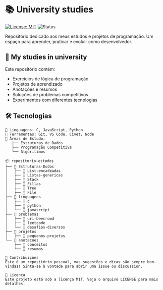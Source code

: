 # 📚 University studies

[![License: MIT](https://img.shields.io/badge/License-MIT-blue.svg)](https://opensource.org/licenses/MIT)
![Status](https://img.shields.io/badge/Status-Em%20Desenvolvimento-brightgreen)

Repositório dedicado aos meus estudos e projetos de programação. Um espaço para aprender, praticar e evoluir como desenvolvedor.

## 🎯 My studies in university

Este repositório contém:
- Exercícios de lógica de programação
- Projetos de aprendizado
- Anotações e resumos
- Soluções de problemas competitivos
- Experimentos com diferentes tecnologias

## 🛠️ Tecnologias

```text
📌 Linguagens: C, JavaScript, Python
📌 Ferramentas: Git, VS Code, Civet, Node
📌 Áreas de Estudo: 
   ├── Estruturas de Dados
   ├── Programação Competitiva
   └── Algoritimos

📦 repositorio-estudos
├── 📂 Estruturas-Dodos
│   ├── 📂 List-encadeadas
│   ├── 📂 Listas-genericas
│   ├── 📂 Stack
│   ├── 📂 Fillas
│   ├── 📂 Tree
│   ├── 📂 File
├── 📂 linguagens
│   ├── 📂 c
│   ├── 📂 python
│   └── 📂 javascript
├── 📂 problemas
│   ├── 📂 uri-beecrowd
│   ├── 📂 leetcode
│   └── 📂 desafios-diversos
├── 📂 projetos
│   ├── 📂 pequenos-projetos
└── 📂 anotacoes
    ├── 📂 conceitos
    └── 📂 resumos

🤝 Contribuições
Este é um repositório pessoal, mas sugestões e dicas são sempre bem-vindas! Sinta-se à vontade para abrir uma issue ou discussion.

📜 Licença
Este projeto está sob a licença MIT. Veja o arquivo LICENSE para mais detalhes.


